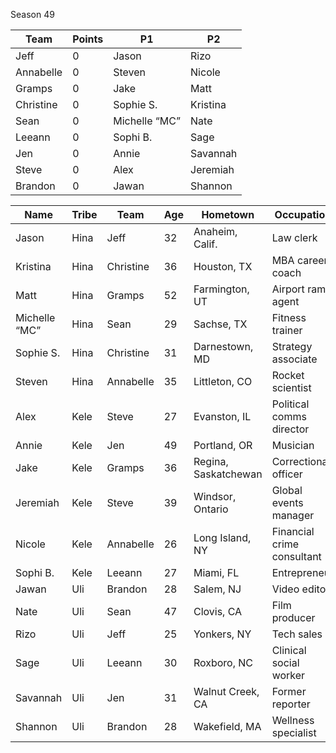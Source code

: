 Season 49

|Team|Points|P1|P2
| -------- | -------- | -------- | -------- |
| Jeff | 0 | Jason | Rizo |
| Annabelle | 0 | Steven | Nicole |
| Gramps | 0 | Jake | Matt |
| Christine | 0 | Sophie S. | Kristina |
| Sean | 0 | Michelle “MC” | Nate |
| Leeann | 0  | Sophi B. | Sage |
| Jen | 0 | Annie | Savannah |
| Steve | 0 | Alex | Jeremiah |
| Brandon | 0  | Jawan | Shannon |



| Name | Tribe | Team | Age | Hometown | Occupation |
| -------- | -------- | -------- | -------- | ----- | ----- |
|Jason|Hina|Jeff|32|Anaheim, Calif.|Law clerk|
|Kristina|Hina|Christine|36|Houston, TX|MBA career coach|
|Matt|Hina|Gramps|52|Farmington, UT|Airport ramp agent|
|Michelle “MC”|Hina|Sean|29|Sachse, TX|Fitness trainer|
|Sophie S.|Hina|Christine|31|Darnestown, MD|Strategy associate|
|Steven|Hina|Annabelle|35|Littleton, CO|Rocket scientist|
|Alex|Kele|Steve|27|Evanston, IL|Political comms director|
|Annie|Kele|Jen|49|Portland, OR|Musician|
|Jake|Kele|Gramps|36|Regina, Saskatchewan|Correctional officer|
|Jeremiah|Kele|Steve|39|Windsor, Ontario|Global events manager|
|Nicole|Kele|Annabelle|26|Long Island, NY|Financial crime consultant|
|Sophi B.|Kele|Leeann|27|Miami, FL|Entrepreneur|
|Jawan|Uli|Brandon|28|Salem, NJ|Video editor|
|Nate|Uli|Sean|47|Clovis, CA|Film producer|
|Rizo|Uli|Jeff|25|Yonkers, NY|Tech sales|
|Sage|Uli|Leeann|30|Roxboro, NC|Clinical social worker|
|Savannah|Uli|Jen|31|Walnut Creek, CA|Former reporter|
|Shannon|Uli|Brandon|28|Wakefield, MA|Wellness specialist|
